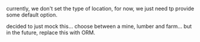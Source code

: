 currently, we don't set the type of location, for now, we just need tp provide some default option.

decided to just mock this... choose between a mine, lumber and farm... but in the future, replace this with ORM.